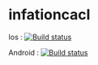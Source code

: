 
# infationcacl


Ios : [![Build status](https://build.appcenter.ms/v0.1/apps/0eee2000-46eb-4664-beec-99a29133c76f/branches/dev/badge)](https://appcenter.ms)

Android : [![Build status](https://build.appcenter.ms/v0.1/apps/9da36611-dfc6-47c9-8402-d11ddbee1ffc/branches/dev/badge)](https://appcenter.ms)

